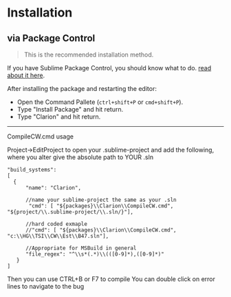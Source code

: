 # Installation

## via Package Control

> This is the recommended installation method.

If you have Sublime Package Control, you should know what to do. [read about it here](http://wbond.net/sublime_packages/package_control).

After installing the package and restarting the editor:

* Open the Command Pallete (`ctrl+shift+P` or `cmd+shift+P`).
* Type "Install Package" and hit return.
* Type "Clarion" and hit return.

------------------------
CompileCW.cmd usage

Project->EditProject to open your  <projName>.sublime-project
and add the following, where you alter give the absolute path to YOUR .sln

	"build_systems":
	[
	  {
	      "name": "Clarion",                                   

	      //name your sublime-project the same as your .sln
	       "cmd": [ "${packages}\\Clarion\\CompileCW.cmd", "${project/\\.sublime-project/\\.sln/}"],

	      //hard coded exmaple
	      //"cmd": [ "${packages}\\Clarion\\CompileCW.cmd", "c:\\HG\\TSI\\CW\\Est\\B47.sln"],

	      //Appropriate for MSBuild in general
	      "file_regex": "^\\s*(.*)\\(([0-9]*),([0-9]*)" 
	   }
	]

Then you can use CTRL+B or F7 to compile
You can double click on error lines to navigate to the bug
